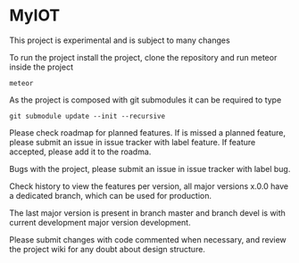 # MyIOT

This project is experimental and is subject to many changes

To run the project install the project, clone the repository and run
meteor inside the project

``meteor``

As the project is composed with git submodules it can be required to type

`` git submodule update --init --recursive ``

Please check roadmap for planned features. If is missed a planned feature, please submit an issue in issue  tracker with label feature. If feature accepted, please add it to the roadma.

Bugs with the project, please submit an issue in issue tracker with label bug.

Check history to view the features per version, all major versions x.0.0 have a dedicated branch, which can be used for production.

The last major version is present in branch master and branch devel is with current development major version development.

Please submit changes with code commented when necessary, and review the project wiki for any doubt about design structure.
